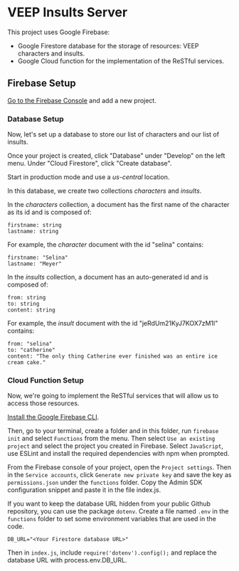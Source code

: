# VEEP Insults Server

This project uses Google Firebase:
* Google Firestore database for the storage of resources: VEEP characters and insults.
* Google Cloud function for the implementation of the ReSTful services.

## Firebase Setup

[Go to the Firebase Console](https://console.firebase.google.com/u/0/) and add a new project.

### Database Setup

Now, let's set up a database to store our list of characters and our list of insults.

Once your project is created, click "Database" under "Develop" on the left menu.
Under "Cloud Firestore", click "Create database".

Start in production mode and use a *us-central* location.

In this database, we create two collections *characters* and *insults*.

In the *characters* collection, a document has the first name of the character as its id and is composed of:
```
firstname: string
lastname: string
```
For example, the *character* document with the id "selina" contains:
```
firstname: "Selina"
lastname: "Meyer"
```

In the *insults* collection, a document has an auto-generated id and is composed of:
```
from: string
to: string
content: string
```
For example, the *insult* document with the id "jeRdUm21KyJ7KOX7zM1l" contains:
```
from: "selina"
to: "catherine"
content: "The only thing Catherine ever finished was an entire ice cream cake."
```

### Cloud Function Setup

Now, we're going to implement the ReSTful services that will allow us to access those resources.

[Install the Google Firebase CLI](https://firebase.google.com/docs/cli).

Then, go to your terminal, create a folder and in this folder, run `firebase init` and select `Functions` from the menu. Then select `Use an existing project` and select the project you created in Firebase. Select `JavaScript`, use ESLint and install the required dependencies with npm when prompted.

From the Firebase console of your project, open the `Project settings`. Then in the `Service accounts`, click `Generate new private key` and save the key as `permissions.json` under the `functions` folder. Copy the Admin SDK configuration snippet and paste it in the file index.js.

If you want to keep the database URL hidden from your public Github repository, you can use the package `dotenv`. Create a file named `.env` in the `functions` folder to set some environment variables that are used in the code.
```
DB_URL="<Your Firestore database URL>"
```

Then in `index.js`, include `require('dotenv').config();` and replace the database URL with process.env.DB_URL.
